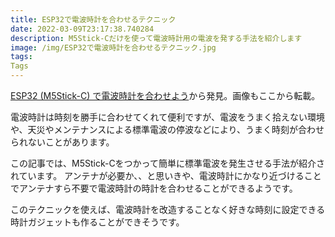 ```yaml
---
title: ESP32で電波時計を合わせるテクニック
date: 2022-03-09T23:17:38.740284
description: M5Stick-Cだけを使って電波時計用の電波を発する手法を紹介します
image: /img/ESP32で電波時計を合わせるテクニック.jpg
tags:
Tags
---
```

[ESP32 (M5Stick-C) で電波時計を合わせよう](https://neocat.hatenablog.com/entry/2020/07/24/074229)から発見。画像もここから転載。

電波時計は時刻を勝手に合わせてくれて便利ですが、電波をうまく拾えない環境や、天災やメンテナンスによる標準電波の停波などにより、うまく時刻が合わせられないことがあります。

この記事では、M5Stick-Cをつかって簡単に標準電波を発生させる手法が紹介されています。
アンテナが必要か、、と思いきや、電波時計にかなり近づけることでアンテナすら不要で電波時計の時計を合わせることができるようです。

このテクニックを使えば、電波時計を改造することなく好きな時刻に設定できる時計ガジェットも作ることができそうです。



